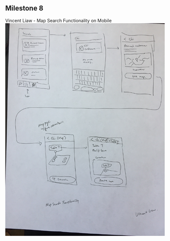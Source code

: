 ## Milestone 8

Vincent Liaw - Map Search Functionality on Mobile
![vincent](images/M8-vincent.jpg)
